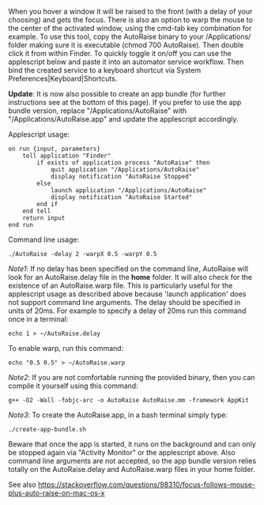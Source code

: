When you hover a window it will be raised to the front (with a delay of your choosing) and gets the focus. There is
also an option to warp the mouse to the center of the activated window, using the cmd-tab key combination for example.
To use this tool, copy the AutoRaise binary to your /Applications/ folder making sure it is executable (chmod 700
AutoRaise). Then double click it from within Finder. To quickly toggle it on/off you can use the applescript below
and paste it into an automator service workflow. Then bind the created service to a keyboard shortcut via System
Preferences|Keyboard|Shortcuts.

**Update**: It is now also possible to create an app bundle (for further instructions see at the bottom of this page).
If you prefer to use the app bundle version, replace "/Applications/AutoRaise" with "/Applications/AutoRaise.app"
and update the applescript accordingly.

Applescript usage:

    on run {input, parameters}
        tell application "Finder"
            if exists of application process "AutoRaise" then
                quit application "/Applications/AutoRaise"
                display notification "AutoRaise Stopped"
            else
                launch application "/Applications/AutoRaise"
                display notification "AutoRaise Started"
            end if
        end tell
        return input
    end run

Command line usage:

    ./AutoRaise -delay 2 -warpX 0.5 -warpY 0.5

*Note1*: If no delay has been specified on the command line, AutoRaise will look for an AutoRaise.delay file in the
**home** folder. It will also check for the existence of an AutoRaise.warp file. This is particularly useful for the
applescript usage as described above because 'launch application' does not support command line arguments. The delay
should be specified in units of 20ms. For example to specify a delay of 20ms run this command once in a terminal:

    echo 1 > ~/AutoRaise.delay

To enable warp, run this command:

    echo "0.5 0.5" > ~/AutoRaise.warp

*Note2*: If you are not comfortable running the provided binary, then you can compile it yourself using this command:

    g++ -O2 -Wall -fobjc-arc -o AutoRaise AutoRaise.mm -framework AppKit

*Note3*: To create the AutoRaise.app, in a bash terminal simply type:

    ./create-app-bundle.sh

Beware that once the app is started, it runs on the background and can only be stopped again via "Activity Monitor" or
the applescript above. Also command line arguments are not accepted, so the app bundle version relies totally on the
AutoRaise.delay and AutoRaise.warp files in your home folder.

See also https://stackoverflow.com/questions/98310/focus-follows-mouse-plus-auto-raise-on-mac-os-x
